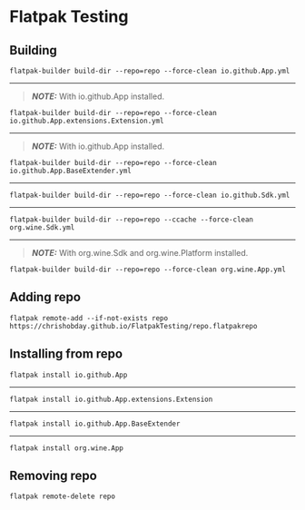 # Flatpak Testing
## Building
```console
flatpak-builder build-dir --repo=repo --force-clean io.github.App.yml
```
---
> **_NOTE:_**  With io.github.App installed.
```console
flatpak-builder build-dir --repo=repo --force-clean io.github.App.extensions.Extension.yml
```
---
> **_NOTE:_**  With io.github.App installed.
```console
flatpak-builder build-dir --repo=repo --force-clean io.github.App.BaseExtender.yml
```
---
```console
flatpak-builder build-dir --repo=repo --force-clean io.github.Sdk.yml
```
---
```console
flatpak-builder build-dir --repo=repo --ccache --force-clean org.wine.Sdk.yml
```
---
> **_NOTE:_**  With org.wine.Sdk and org.wine.Platform installed.
```console
flatpak-builder build-dir --repo=repo --force-clean org.wine.App.yml
```
## Adding repo
```console
flatpak remote-add --if-not-exists repo https://chrishobday.github.io/FlatpakTesting/repo.flatpakrepo
```
## Installing from repo
```console
flatpak install io.github.App
```
---
```console
flatpak install io.github.App.extensions.Extension
```
---
```console
flatpak install io.github.App.BaseExtender
```
---
```console
flatpak install org.wine.App
```
## Removing repo
```console
flatpak remote-delete repo
```
